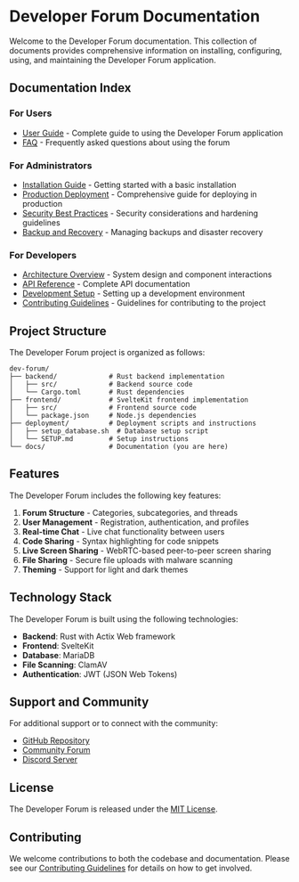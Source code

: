 # Developer Forum Documentation

Welcome to the Developer Forum documentation. This collection of documents provides comprehensive information on installing, configuring, using, and maintaining the Developer Forum application.

## Documentation Index

### For Users

- [User Guide](USER_GUIDE.md) - Complete guide to using the Developer Forum application
- [FAQ](FAQ.md) - Frequently asked questions about using the forum

### For Administrators

- [Installation Guide](INSTALLATION.md) - Getting started with a basic installation
- [Production Deployment](PRODUCTION_DEPLOYMENT.md) - Comprehensive guide for deploying in production
- [Security Best Practices](SECURITY.md) - Security considerations and hardening guidelines
- [Backup and Recovery](BACKUP_RECOVERY.md) - Managing backups and disaster recovery

### For Developers

- [Architecture Overview](ARCHITECTURE.md) - System design and component interactions
- [API Reference](API_REFERENCE.md) - Complete API documentation
- [Development Setup](DEVELOPMENT_SETUP.md) - Setting up a development environment
- [Contributing Guidelines](CONTRIBUTING.md) - Guidelines for contributing to the project

## Project Structure

The Developer Forum project is organized as follows:

```
dev-forum/
├── backend/             # Rust backend implementation
│   ├── src/             # Backend source code
│   └── Cargo.toml       # Rust dependencies
├── frontend/            # SvelteKit frontend implementation
│   ├── src/             # Frontend source code
│   └── package.json     # Node.js dependencies
├── deployment/          # Deployment scripts and instructions
│   ├── setup_database.sh  # Database setup script
│   └── SETUP.md         # Setup instructions
└── docs/                # Documentation (you are here)
```

## Features

The Developer Forum includes the following key features:

1. **Forum Structure** - Categories, subcategories, and threads
2. **User Management** - Registration, authentication, and profiles
3. **Real-time Chat** - Live chat functionality between users
4. **Code Sharing** - Syntax highlighting for code snippets
5. **Live Screen Sharing** - WebRTC-based peer-to-peer screen sharing
6. **File Sharing** - Secure file uploads with malware scanning
7. **Theming** - Support for light and dark themes

## Technology Stack

The Developer Forum is built using the following technologies:

- **Backend**: Rust with Actix Web framework
- **Frontend**: SvelteKit
- **Database**: MariaDB
- **File Scanning**: ClamAV
- **Authentication**: JWT (JSON Web Tokens)

## Support and Community

For additional support or to connect with the community:

- [GitHub Repository](https://github.com/yourusername/dev-forum)
- [Community Forum](https://example.com/forum)
- [Discord Server](https://discord.gg/example)

## License

The Developer Forum is released under the [MIT License](../LICENSE).

## Contributing

We welcome contributions to both the codebase and documentation. Please see our [Contributing Guidelines](CONTRIBUTING.md) for details on how to get involved. 